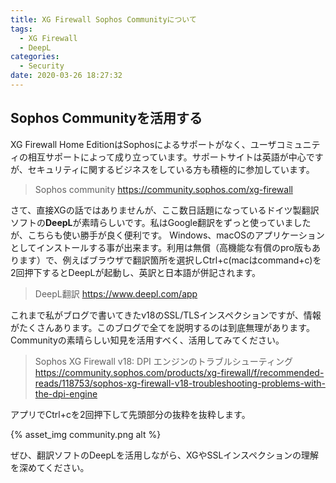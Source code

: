 ```yaml
---
title: XG Firewall Sophos Communityについて
tags:
  - XG Firewall
  - DeepL
categories:
  - Security
date: 2020-03-26 18:27:32
---
```


## Sophos Communityを活用する

XG Firewall Home EditionはSophosによるサポートがなく、ユーザコミュニティの相互サポートによって成り立っています。サポートサイトは英語が中心ですが、セキュリティに関するビジネスをしている方も積極的に参加しています。
<!-- more -->

> Sophos community
 https://community.sophos.com/xg-firewall

さて、直接XGの話ではありませんが、ここ数日話題になっているドイツ製翻訳ソフトの**DeepL**が素晴らしいです。私はGoogle翻訳をずっと使っていましたが、こちらも使い勝手が良く便利です。
Windows、macOSのアプリケーションとしてインストールする事が出来ます。利用は無償（高機能な有償のpro版もあります）で、例えばブラウザで翻訳箇所を選択しCtrl+c(macはcommand+c)を2回押下するとDeepLが起動し、英訳と日本語が併記されます。

> DeepL翻訳
 <https://www.deepl.com/app>

これまで私がブログで書いてきたv18のSSL/TLSインスペクションですが、情報がたくさんあります。このブログで全てを説明するのは到底無理があります。Communityの素晴らしい知見を活用すべく、活用してみてください。
> Sophos XG Firewall v18: DPI エンジンのトラブルシューティング
 <https://community.sophos.com/products/xg-firewall/f/recommended-reads/118753/sophos-xg-firewall-v18-troubleshooting-problems-with-the-dpi-engine>

アプリでCtrl+cを2回押下して先頭部分の抜粋を抜粋します。

{% asset_img community.png alt %}

ぜひ、翻訳ソフトのDeepLを活用しながら、XGやSSLインスペクションの理解を深めてください。
